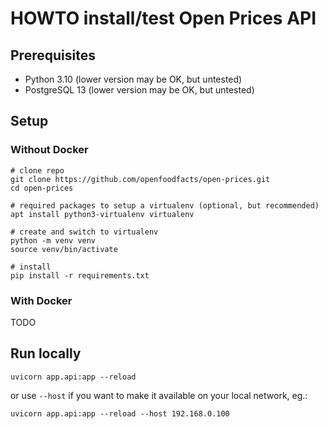 # HOWTO install/test Open Prices API

## Prerequisites

- Python 3.10 (lower version may be OK, but untested)
- PostgreSQL 13 (lower version may be OK, but untested)

## Setup

### Without Docker

```
# clone repo
git clone https://github.com/openfoodfacts/open-prices.git
cd open-prices

# required packages to setup a virtualenv (optional, but recommended)
apt install python3-virtualenv virtualenv

# create and switch to virtualenv
python -m venv venv
source venv/bin/activate

# install
pip install -r requirements.txt
```

### With Docker

TODO

## Run locally

```
uvicorn app.api:app --reload
```
or use `--host` if you want to make it available on your local network, eg.:
```
uvicorn app.api:app --reload --host 192.168.0.100
```
